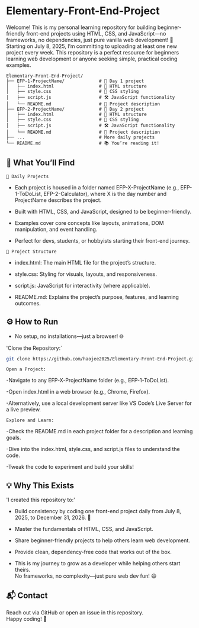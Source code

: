 # Elementary-Front-End-Project<br>
Welcome! This is my personal learning repository for building beginner-friendly front-end projects using HTML, CSS, and JavaScript—no frameworks, no dependencies, just pure vanilla web development! 🚀 Starting on July 8, 2025, I’m committing to uploading at least one new project every week. This repository is a perfect resource for beginners learning web development or anyone seeking simple, practical coding examples.

```plaintext
Elementary-Front-End-Project/
├── EFP-1-ProjectName/             # 📅 Day 1 project 
│   ├── index.html                 # 📄 HTML structure
│   ├── style.css                  # 🎨 CSS styling
│   ├── script.js                  # 🛠 JavaScript functionality
│   └── README.md                  # 📝 Project description
├── EFP-2-ProjectName/             # 📅 Day 2 project 
│   ├── index.html                 # 📄 HTML structure
│   ├── style.css                  # 🎨 CSS styling
│   ├── script.js                  # 🛠 JavaScript functionality
│   └── README.md                  # 📝 Project description
├── ...                            # More daily projects 
└── README.md                      # 📚 You’re reading it!
```

## 🧾 What You’ll Find<br>

`📅 Daily Projects` 
- Each project is housed in a folder named EFP-X-ProjectName (e.g., EFP-1-ToDoList, EFP-2-Calculator), where X is the day number and ProjectName describes the project.

- Built with HTML, CSS, and JavaScript, designed to be beginner-friendly.

- Examples cover core concepts like layouts, animations, DOM manipulation, and event handling.

- Perfect for devs, students, or hobbyists starting their front-end journey.

`📄 Project Structure`
- index.html: The main HTML file for the project’s structure.

- style.css: Styling for visuals, layouts, and responsiveness.

- script.js: JavaScript for interactivity (where applicable).

- README.md: Explains the project’s purpose, features, and learning outcomes.

## ⚙️ How to Run<br>
- No setup, no installations—just a browser! 🌐

'Clone the Repository:`

```bash
git clone https://github.com/haojee2025/Elementary-Front-End-Project.git
```

`Open a Project:`

-Navigate to any EFP-X-ProjectName folder (e.g., EFP-1-ToDoList).

-Open index.html in a web browser (e.g., Chrome, Firefox).

-Alternatively, use a local development server like VS Code’s Live Server for a live preview.

`Explore and Learn:`

-Check the README.md in each project folder for a description and learning goals.

-Dive into the index.html, style.css, and script.js files to understand the code.

-Tweak the code to experiment and build your skills!

## 💡 Why This Exists<br>
'I created this repository to:'

- Build consistency by coding one front-end project daily from July 8, 2025, to December 31, 2026. 📓

- Master the fundamentals of HTML, CSS, and JavaScript.

- Share beginner-friendly projects to help others learn web development.

- Provide clean, dependency-free code that works out of the box.

- This is my journey to grow as a developer while helping others start theirs.<br>No frameworks, no complexity—just pure web dev fun! 😄


## 📬 Contact<br>
Reach out via GitHub or open an issue in this repository.<br>Happy coding! 🚀

